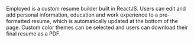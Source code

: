 Employed is a custom resume builder built in ReactJS. Users can edit and add personal information, education and work experience to a pre-formatted resume, which is automatically updated at the bottom of the page. Custom color themes can be selected and users can download their final resume as a PDF.
